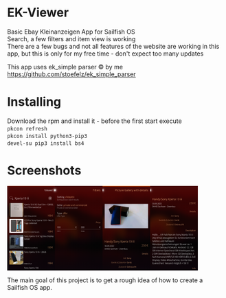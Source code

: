 # EK-Viewer
Basic Ebay Kleinanzeigen App for Sailfish OS  
Search, a few filters and item view is working  
There are a few bugs and not all features of the website are working in this app, but this is only for my free time - don't expect too many updates  

This app uses ek_simple parser © by me  
https://github.com/stoefelz/ek_simple_parser

# Installing
Download the rpm and install it - before the first start execute  
``pkcon refresh``  
``pkcon install python3-pip3``  
``devel-su pip3 install bs4``

# Screenshots
<div style="display:flex;">
  <img alt="App image" src="screenshots/search.png" width="22%">
  <img alt="App image" src="screenshots/filter.png" width="22%">
  <img alt="App image" src="screenshots/itemview1.png" width="22%">
  <img alt="App image" src="screenshots/itemview2.png" width="22%">
</div>
<p>

The main goal of this project is to get a rough idea of how to create a Sailfish OS app. 




